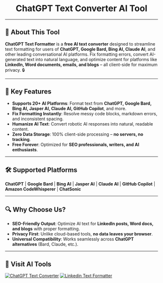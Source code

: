 <div id="header" align="center">
  <h1>ChatGPT Text Converter AI Tool</h1>
</div>

---

## 🚀 About This Tool  
**ChatGPT Text Formatter** is a **free AI text converter** designed to streamline text formatting for users of **ChatGPT, Google Bard, Bing AI, Claude AI**, and other leading conversational AI platforms. Fix formatting errors, convert AI-generated text into natural language, and optimize content for platforms like **LinkedIn, Word documents, emails, and blogs** – all client-side for maximum privacy. 🔒

---

## 🌟 Key Features  
- **Supports 20+ AI Platforms**: Format text from **ChatGPT, Google Bard, Bing AI, Jasper AI, Claude AI, GitHub Copilot**, and more.  
- **Fix Formatting Instantly**: Resolve messy code blocks, markdown errors, and inconsistent spacing.  
- **Humanize AI Text**: Convert robotic AI responses into natural, readable content.  
- **Zero Data Storage**: 100% client-side processing – **no servers, no tracking**.  
- **Free Forever**: Optimized for **SEO professionals, writers, and AI enthusiasts**.  

---

## 🛠️ Supported Platforms  
**ChatGPT** | **Google Bard** | **Bing AI** | **Jasper AI** | **Claude AI** | **GitHub Copilot** | **Amazon CodeWhisperer** | **ChatSonic**  

---

## 🔍 Why Choose Us?  
- **SEO-Friendly Output**: Optimize AI text for **LinkedIn posts, Word docs, and blogs** with proper formatting.  
- **Privacy First**: Unlike cloud-based tools, **no data leaves your browser**.  
- **Universal Compatibility**: Works seamlessly across **ChatGPT alternatives** (Bard, Claude, etc.).  

---

## 🤖 Visit AI Tools
  
[button1]: https://img.shields.io/badge/ChatGPT%20Text%20Converter-8A2BE2
[button2]: https://img.shields.io/badge/LinkedIn%20Text%20Formatter-blue
[Website-url]: https://chatgpttextformatter.com

 [![ChatGPT Text Converter][button1]][Website-url]
 [![Linkedin Text Formatter][button2]][Website-url]
  




